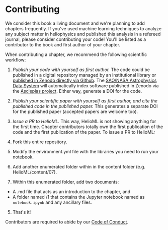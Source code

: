 # Contributing

We consider this book a living document and we're planning to add chapters frequently. If you've used machine learning techniques to analyze any subject matter in heliophysics and published this analysis in a refereed journal, please consider contributing your code! You'll be listed as a contributor to the book and first author of your chapter. 

When contributing a chapter, we recommend the following scientific workflow:

1. *Publish your code with yourself as first author.* The code could be published in a digital repository managed by an institutional library or [published in Zenodo directly via Github](https://guides.github.com/activities/citable-code/). The [SAO/NASA Astrophysics Data System](http://adsabs.harvard.edu/) will automatically index software published in Zenodo via the [Asclepias project](https://github.com/asclepias). Either way, generate a DOI for the code. 

2. *Publish your scientific paper with yourself as first author, and cite the published code in the published paper.* This generates a separate DOI for the published paper (accepted papers are welcome too). 

3. *Issue a PR to HelioML.* This way, HelioML is not showing anything for the first time. Chapter contributors totally own the first publication of the code and the first publication of the paper. To issue a PR to HelioML:

 1. Fork this entire repository.
 2. Modify the environment.yml file with the libraries you need to run your notebook.
 3. Add another enumerated folder within in the content folder (e.g. HelioML/content/07).
 4. Within this enumerated folder, add two documents: 
  * A .md file that acts as an introduction to the chapter, and
  * A folder named /1 that contains the Jupyter notebook named as `notebook.ipynb` and any ancillary files.  
 5. That's it!

Contributors are required to abide by our [Code of Conduct](https://github.com/HelioML/HelioML/blob/master/CODE_OF_CONDUCT.md).

